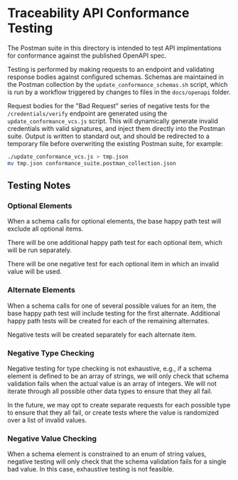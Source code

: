 # Traceability API Conformance Testing

The Postman suite in this directory is intended to test API implmentations for
conformance against the published OpenAPI spec.

Testing is performed by making requests to an endpoint and validating response
bodies against configured schemas. Schemas are maintained in the Postman collection
by the `update_conformance_schemas.sh` script, which is run by a workflow triggered
by changes to files in the `docs/openapi` folder.

Request bodies for the "Bad Request" series of negative tests for the `/credentials/verify` endpoint are generated using the `update_conformance_vcs.js` script. This will dynamically generate invalid credentials with valid signatures, and inject them directly into the Postman suite. Output is written to standard out, and should be redirected to a temporary file before overwriting the existing Postman suite, for example:

```bash
./update_conformance_vcs.js > tmp.json
mv tmp.json conformance_suite.postman_collection.json
```

## Testing Notes

### Optional Elements
When a schema calls for optional elements, the base happy path test will exclude all optional items.

There will be one additional happy path test for each optional item, which will be run separately.

There will be one negative test for each optional item in which an invalid value will be used.

### Alternate Elements
When a schema calls for one of several possible values for an item, the base happy path test will include testing for the first alternate. Additional happy path tests will be created for each of the remaining alternates.

Negative tests will be created separately for each alternate item.

### Negative Type Checking
Negative testing for type checking is not exhaustive, e.g., if a schema element is defined to be an array of strings, we will only check that schema validation fails when the actual value is an array of integers. We will not iterate through all possible other data types to ensure that they all fail.

In the future, we may opt to create separate requests for each possible type to ensure that they all fail, or create tests where the value is randomized over a list of invalid values.

### Negative Value Checking
When a schema element is constrained to an enum of string values, negative testing will only check that the schema validation fails for a single bad value. In this case, exhaustive testing is not feasible.

